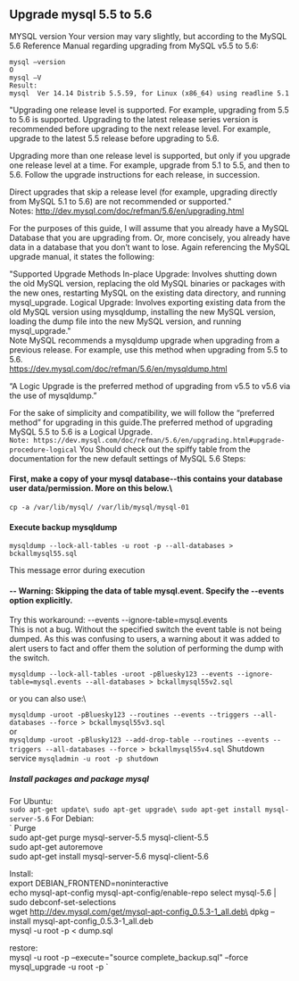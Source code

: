 ## Upgrade mysql 5.5 to 5.6


MYSQL version
Your version may vary slightly, but according to the MySQL 5.6 Reference Manual regarding upgrading from MySQL v5.5 to 5.6:
```
mysql –version
O
mysql –V
Result:
mysql  Ver 14.14 Distrib 5.5.59, for Linux (x86_64) using readline 5.1
```

"Upgrading one release level is supported. For example, upgrading from 5.5 to 5.6 is supported. Upgrading to the latest release series version is recommended before upgrading to the next release level. For example, upgrade to the latest 5.5 release before upgrading to 5.6.

Upgrading more than one release level is supported, but only if you upgrade one release level at a time. For example, upgrade from 5.1 to 5.5, and then to 5.6. Follow the upgrade instructions for each release, in succession.

Direct upgrades that skip a release level (for example, upgrading directly from MySQL 5.1 to 5.6) are not recommended or supported."\
Notes: http://dev.mysql.com/doc/refman/5.6/en/upgrading.html 

For the purposes of this guide, I will assume that you already have a MySQL Database that you are upgrading from. Or, more concisely, you already have data in a database that you don’t want to lose. Again referencing the MySQL upgrade manual, it states the following:

"Supported Upgrade Methods
In-place Upgrade: Involves shutting down the old MySQL version, replacing the old MySQL binaries or packages with the new ones, restarting MySQL on the existing data directory, and running mysql_upgrade.
Logical Upgrade: Involves exporting existing data from the old MySQL version using mysqldump, installing the new MySQL version, loading the dump file into the new MySQL version, and running mysql_upgrade."\
Note
MySQL recommends a mysqldump upgrade when upgrading from a previous release. For example, use this method when upgrading from 5.5 to 5.6.\
https://dev.mysql.com/doc/refman/5.6/en/mysqldump.html

“A Logic Upgrade is the preferred method of upgrading from v5.5 to v5.6 via the use of mysqldump.”

For the sake of simplicity and compatibility, we will follow the “preferred method” for upgrading in this guide.The preferred method of upgrading MySQL 5.5 to 5.6 is a Logical Upgrade.\
`
Note: https://dev.mysql.com/doc/refman/5.6/en/upgrading.html#upgrade-procedure-logical
`
You Should check out the spiffy table from the documentation for the new default settings of MySQL 5.6
Steps:
#### First, make a copy of your mysql database--this contains your database user data/permission. More on this below.\
`
cp -a /var/lib/mysql/ /var/lib/mysql/mysql-01
`

#### Execute backup mysqldump

`
mysqldump --lock-all-tables -u root -p --all-databases > bckallmysql55.sql
`

This message error during execution
#### -- Warning: Skipping the data of table mysql.event. Specify the --events option explicitly.
Try this workaround: --events --ignore-table=mysql.events\
This is not a bug. Without the specified switch the event table is not being dumped. As this was confusing to users, a warning about it was added to alert users to fact and offer them the solution of performing the dump with the switch.

`
mysqldump --lock-all-tables -uroot -pBluesky123 --events --ignore-table=mysql.events --all-databases > bckallmysql55v2.sql
`

or you can also use:\

`
mysqldump -uroot -pBluesky123 --routines --events --triggers --all-databases --force > bckallmysql55v3.sql
`\
or\
`
mysqldump -uroot -pBlusky123 --add-drop-table --routines --events --triggers --all-databases --force > bckallmysql55v4.sql
`
Shutdown service
`
mysqladmin -u root -p shutdown
`

##### Install packages and package mysql

For Ubuntu:\
`
sudo apt-get update\
sudo apt-get upgrade\
sudo apt-get install mysql-server-5.6
`
For Debian:\
`
Purge\
sudo apt-get purge mysql-server-5.5 mysql-client-5.5\
sudo apt-get autoremove\
sudo apt-get install mysql-server-5.6 mysql-client-5.6

Install:\
export DEBIAN_FRONTEND=noninteractive\
echo mysql-apt-config mysql-apt-config/enable-repo select mysql-5.6 | sudo debconf-set-selections\
wget http://dev.mysql.com/get/mysql-apt-config_0.5.3-1_all.deb\
dpkg –install mysql-apt-config_0.5.3-1_all.deb\
mysql -u root -p < dump.sql

restore:\
mysql -u root -p –execute="source complete_backup.sql" –force\
mysql_upgrade -u root -p
`


